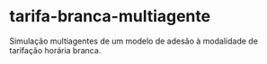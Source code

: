 # tarifa-branca-multiagente
Simulação multiagentes de um modelo de adesão à modalidade de tarifação horária branca.
